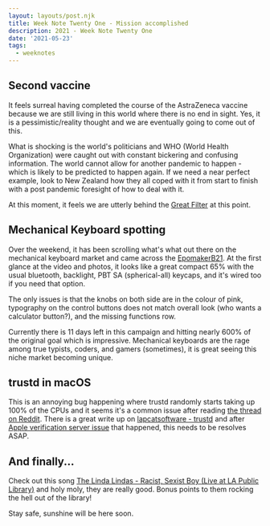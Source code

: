 ```yaml
---
layout: layouts/post.njk
title: Week Note Twenty One - Mission accomplished
description: 2021 - Week Note Twenty One
date: '2021-05-23'
tags:
  - weeknotes
---
```


## Second vaccine

It feels surreal having completed the course of the AstraZeneca vaccine because we are still living in this world where there is no end in sight. Yes, it is a pessimistic/reality thought and we are eventually going to come out of this.

What is shocking is the world's politicians and WHO (World Health Organization) were caught out with constant bickering and confusing information. The world cannot allow for another pandemic to happen - which is likely to be predicted to happen again. If we need a near perfect example, look to New Zealand how they all coped with it from start to finish with a post pandemic foresight of how to deal with it.

At this moment, it feels we are utterly behind the [Great Filter](https://en.wikipedia.org/wiki/Great_Filter) at this point.

## Mechanical Keyboard spotting

Over the weekend, it has been scrolling what's what out there on the mechanical keyboard market and came across the [EpomakerB21](https://www.indiegogo.com/projects/epomakerb21-retro-wireless-mechanical-keyboard). At the first glance at the video and photos, it looks like a great compact 65% with the usual bluetooth, backlight, PBT SA (spherical-all) keycaps, and it's wired too if you need that option.

The only issues is that the knobs on both side are in the colour of pink, typography on the control buttons does not match overall look (who wants a calculator button?), and the missing functions row.

Currently there is 11 days left in this campaign and hitting nearly 600% of the original goal which is impressive. Mechanical keyboards are the rage among true typists, coders, and gamers (sometimes), it is great seeing this niche market becoming unique.

## trustd in macOS

This is an annoying bug happening where trustd randomly starts taking up 100% of the CPUs and it seems it's a common issue after reading [the thread on Reddit](https://www.reddit.com/r/mac/comments/n6f8ef/process_trustd_high_cpu_usage/). There is a great write up on [lapcatsoftware - trustd](https://lapcatsoftware.com/articles/trustd.html) and after [Apple verification server issue](https://www.theverge.com/2020/11/12/21563092/apple-mac-apps-load-slow-big-sur-downloads-outage-down-issues) that happened, this needs to be resolves ASAP.

## And finally...

Check out this song [The Linda Lindas - Racist, Sexist Boy (Live at LA Public Library)](https://www.youtube.com/watch?v=J5AhU5Q7vH0) and holy moly, they are really good. Bonus points to them rocking the hell out of the library!

Stay safe, sunshine will be here soon.